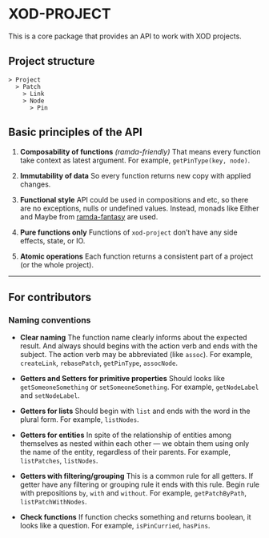 XOD-PROJECT
===========

This is a core package that provides an API to work with XOD projects.

## Project structure
```
> Project
  > Patch
    > Link
    > Node
      > Pin
```

## Basic principles of the API

1. **Composability of functions** *(ramda-friendly)*
   That means every function take context as latest argument.
   For example, `getPinType(key, node)`.

2. **Immutability of data**
   So every function returns new copy with applied changes.

3. **Functional style**
   API could be used in compositions and etc, so there are no exceptions, nulls or undefined values.
   Instead, monads like Either and Maybe from [ramda-fantasy](https://github.com/ramda/ramda-fantasy) are used.

4. **Pure functions only**
   Functions of `xod-project` don’t have any side effects, state, or IO.

5. **Atomic operations**
   Each function returns a consistent part of a project (or the whole project).


-----------------------
## For contributors

### Naming conventions

   * **Clear naming**
     The function name clearly informs about the expected result.
     And always should begins with the action verb and ends with the subject.
     The action verb may be abbreviated (like `assoc`).
     For example, `createLink`, `rebasePatch`, `getPinType`, `assocNode`.

   * **Getters and Setters for primitive properties**
     Should looks like `getSomeoneSomething` or `setSomeoneSomething`.
     For example, `getNodeLabel` and `setNodeLabel`.

   * **Getters for lists**
     Should begin with `list` and ends with the word in the plural form.
     For example, `listNodes`.

   * **Getters for entities**
     In spite of the relationship of entities among themselves as nested
     within each other — we obtain them using only the name of the entity,
     regardless of their parents.
     For example, `listPatches`, `listNodes`.

   * **Getters with filtering/grouping**
     This is a common rule for all getters.
     If getter have any filtering or grouping rule it ends with this rule.
     Begin rule with prepositions `by`, `with` and `without`.
     For example, `getPatchByPath`, `listPatchWithNodes`.

   * **Check functions**
     If function checks something and returns boolean, it looks like a question.
     For example, `isPinCurried`, `hasPins`.
